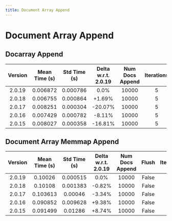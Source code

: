 ```yaml
---
title: Document Array Append
---
```

# Document Array Append

## Docarray Append

| Version | Mean Time (s) | Std Time (s) | Delta w.r.t. 2.0.19 | Num Docs Append | Iterations |
| :---: | :---: | :---: | :---: | :---: | :---: |
| 2.0.19 | 0.006872 | 0.000786 | 0.0% | 10000 | 5 |
| 2.0.18 | 0.006755 | 0.000864 | +1.69% | 10000 | 5 |
| 2.0.17 | 0.008251 | 0.000304 | -20.07% | 10000 | 5 |
| 2.0.16 | 0.007429 | 0.000782 | -8.11% | 10000 | 5 |
| 2.0.15 | 0.008027 | 0.000358 | -16.81% | 10000 | 5 |
## Document Array Memmap Append

| Version | Mean Time (s) | Std Time (s) | Delta w.r.t. 2.0.19 | Num Docs Append | Flush | Iterations |
| :---: | :---: | :---: | :---: | :---: | :---: | :---: |
| 2.0.19 | 0.10026 | 0.000515 | 0.0% | 10000 | False | 5 |
| 2.0.18 | 0.10108 | 0.001383 | -0.82% | 10000 | False | 5 |
| 2.0.17 | 0.103613 | 0.00046 | -3.34% | 10000 | False | 5 |
| 2.0.16 | 0.090852 | 0.009628 | +9.38% | 10000 | False | 5 |
| 2.0.15 | 0.091499 | 0.01286 | +8.74% | 10000 | False | 5 |
